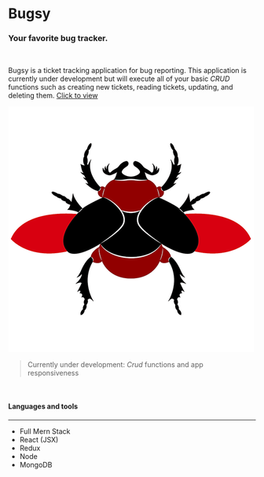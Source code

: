 # Bugsy
### Your favorite bug tracker. 
<br/>

Bugsy is a ticket tracking application for bug reporting. This application is currently under development but
will execute all of your basic *CRUD* functions such as creating new tickets, reading tickets,
updating, and deleting them. 
<a href="https://ahbenn86.github.io/bugsy/">Click to view<a/>
<br/>
  
![App Logo](https://github.com/ahbenn86/bugsy/blob/master/frontend/public/images/bugsy-bug.png?raw=true?raw=true) 

> Currently under development: *Crud* functions and app responsiveness

<br/>

#### Languages and tools 
---


* Full Mern Stack
* React (JSX)
* Redux
* Node
* MongoDB
